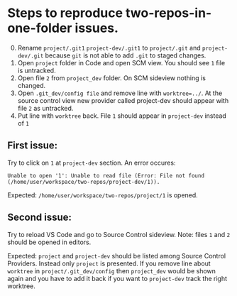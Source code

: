 # Steps to reproduce two-repos-in-one-folder issues.

0. Rename `project/.git1` `project-dev/.git1` to `project/.git` and `project-dev/.git` because `git` is not able to add `.git` to staged changes.
1. Open `project` folder in Code and open SCM view. You should see `1` file is untracked.
2. Open file `2` from `project_dev` folder. On SCM sideview nothing is changed.
3. Open `.git_dev/config file` and remove line with `worktree=../`. At the source control view
new provider called project-dev should appear with file `2` as untracked.
4. Put line with `worktree` back. File `1` should appear in `project-dev` instead of `1`

## First issue:
Try to click on `1` at `project-dev` section. An error occures:
```
Unable to open '1': Unable to read file (Error: File not found (/home/user/workspace/two-repos/project-dev/1)).
```
Expected: `/home/user/workspace/two-repos/project/1` is opened.

## Second issue:
Try to reload VS Code and go to Source Control sideview.
Note: files `1` and `2` should be opened in editors.

Expected: `project` and `project-dev` should be listed among Source Control Providers.
Instead only `project` is presented.
If you remove line about `worktree` in `project/.git_dev/config` then `project_dev` would be shown again and you have to add it back if you want to `project-dev` track the right worktree.
